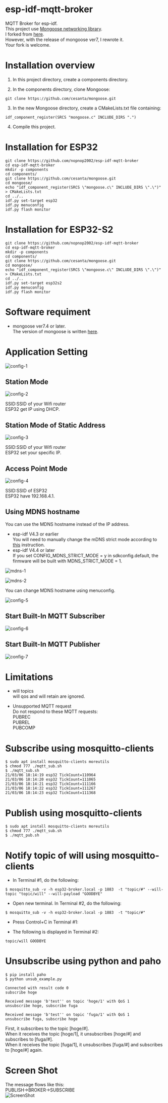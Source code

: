 # esp-idf-mqtt-broker
MQTT Broker for esp-idf.   
This project use [Mongoose networking library](https://github.com/cesanta/mongoose).   
I forked from [here](https://github.com/bigw00d/esp32_mongoose_sample).   
However, with the release of mongoose ver7, I rewrote it.   
Your fork is welcome.   


# Installation overview

1. In this project directory, create a components directory.

2. In the components directory, clone Mongoose:
```
git clone https://github.com/cesanta/mongoose.git
```

3. In the new Mongoose directory, create a CMakeLists.txt file containing:
```
idf_component_register(SRCS "mongoose.c" INCLUDE_DIRS ".")
```

4. Compile this project.


# Installation for ESP32
```
git clone https://github.com/nopnop2002/esp-idf-mqtt-broker
cd esp-idf-mqtt-broker
mkdir -p components
cd components/
git clone https://github.com/cesanta/mongoose.git
cd mongoose/
echo "idf_component_register(SRCS \"mongoose.c\" INCLUDE_DIRS \".\")" > CMakeLists.txt
cd ../..
idf.py set-target esp32
idf.py menuconfig
idf.py flash monitor
```

# Installation for ESP32-S2
```
git clone https://github.com/nopnop2002/esp-idf-mqtt-broker
cd esp-idf-mqtt-broker
mkdir -p components
cd components/
git clone https://github.com/cesanta/mongoose.git
cd mongoose/
echo "idf_component_register(SRCS \"mongoose.c\" INCLUDE_DIRS \".\")" > CMakeLists.txt
cd ../..
idf.py set-target esp32s2
idf.py menuconfig
idf.py flash monitor
```

# Software requiment
- mongoose ver7.4 or later.   
The version of mongoose is written [here](https://github.com/cesanta/mongoose/blob/master/mongoose.h#L21).


# Application Setting

![config-1](https://user-images.githubusercontent.com/6020549/110200312-a307da00-7ea0-11eb-85fa-c76f932b8023.jpg)

## Station Mode
![config-2](https://user-images.githubusercontent.com/6020549/110200315-a4390700-7ea0-11eb-8021-f8355818fbb2.jpg)

SSID:SSID of your Wifi router   
ESP32 get IP using DHCP.    

## Station Mode of Static Address
![config-3](https://user-images.githubusercontent.com/6020549/110200316-a4390700-7ea0-11eb-9266-473ad7fb193e.jpg)

SSID:SSID of your Wifi router   
ESP32 set your specific IP.   

## Access Point Mode
![config-4](https://user-images.githubusercontent.com/6020549/110200317-a4d19d80-7ea0-11eb-84ec-21f78f97930b.jpg)

SSID:SSID of ESP32   
ESP32 have 192.168.4.1.   


## Using MDNS hostname
You can use the MDNS hostname instead of the IP address.   
- esp-idf V4.3 or earlier   
 You will need to manually change the mDNS strict mode according to [this](https://github.com/espressif/esp-idf/issues/6190) instruction.   
- esp-idf V4.4 or later  
 If you set CONFIG_MDNS_STRICT_MODE = y in sdkconfig.default, the firmware will be built with MDNS_STRICT_MODE = 1.

![mdns-1](https://user-images.githubusercontent.com/6020549/93420660-60e6de00-f8ea-11ea-9783-3c295130a840.jpg)

![mdns-2](https://user-images.githubusercontent.com/6020549/93420837-cdfa7380-f8ea-11ea-952c-64113c929df7.jpg)

You can change MDNS hostname using menuconfig.   

![config-5](https://user-images.githubusercontent.com/6020549/110200318-a56a3400-7ea0-11eb-8dfb-b07bbb03b0f1.jpg)

## Start Built-In MQTT Subscriber
![config-6](https://user-images.githubusercontent.com/6020549/110200319-a56a3400-7ea0-11eb-9a42-1c3543c9b802.jpg)

## Start Built-In MQTT Publisher
![config-7](https://user-images.githubusercontent.com/6020549/110200403-2b867a80-7ea1-11eb-9d07-80fefa3d4b34.jpg)

# Limitations
- will topics   
will qos and will retain are ignored.   

- Unsupported MQTT request   
Do not respond to these MQTT requests:   
PUBREC   
PUBREL   
PUBCOMP   

# Subscribe using mosquitto-clients
```
$ sudo apt install mosquitto-clients moreutils
$ chmod 777 ./mqtt_sub.sh
$ ./mqtt_sub.sh
21/03/06 18:14:19 esp32 TickCount=110964
21/03/06 18:14:20 esp32 TickCount=111065
21/03/06 18:14:21 esp32 TickCount=111166
21/03/06 18:14:22 esp32 TickCount=111267
21/03/06 18:14:23 esp32 TickCount=111368
```

# Publish using mosquitto-clients
```
$ sudo apt install mosquitto-clients moreutils
$ chmod 777 ./mqtt_sub.sh
$ ./mqtt_pub.sh
```

# Notify topic of will using mosquitto-clients
- In Terminal #1, do the following:   
```
$ mosquitto_sub -v -h esp32-broker.local -p 1883  -t "topic/#" --will-topic "topic/will" --will-payload "GOODBYE"
```

- Open new terminal. In Terminal #2, do the following:   
```
$ mosquitto_sub -v -h esp32-broker.local -p 1883  -t "topic/#"
```

- Press Control+C in Terminal #1:   

- The following is displayed in Terminal #2:   
```
topic/will GOODBYE
```

# Unsubscribe using python and paho
```
$ pip install paho
$ python unsub_example.py

Connected with result code 0
subscribe hoge

Received message 'b'test'' on topic 'hoge/1' with QoS 1
unsubscribe hoge, subscribe fuga

Received message 'b'test'' on topic 'fuga/1' with QoS 1
unsubscribe fuga, subscribe hoge
```

First, it subscribes to the topic [hoge/#].   
When it receives the topic [hoge/1], it unsubscribes [hoge/#] and subscribes to [fuga/#].   
When it receives the topic [fuga/1], it unsubscribes [fuga/#] and subscribes to [hoge/#] again.   

# Screen Shot
The message flows like this:   
PUBLISH->BROKER->SUBSCRIBE   
![ScreenShot](https://user-images.githubusercontent.com/6020549/110209284-e2e5b600-7ece-11eb-8fb3-941e6fdf56c6.jpg)

